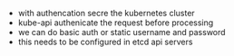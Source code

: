 

- with authencation secre the kubernetes cluster
- kube-api authenicate the request before processing
- we can do basic auth or static username and password
- this needs to be configured in etcd api servers
